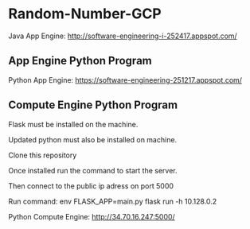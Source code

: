 # Random-Number-GCP

Java App Engine: http://software-engineering-i-252417.appspot.com/

## App Engine Python Program




Python App Engine: https://software-engineering-251217.appspot.com/

## Compute Engine Python Program

Flask must be installed on the machine. 

Updated python must also be installed on machine.

Clone this repository

Once installed run the command to start the server.

Then connect to the public ip adress on port 5000

Run command: env FLASK_APP=main.py flask run -h 10.128.0.2


Python Compute Engine: http://34.70.16.247:5000/
